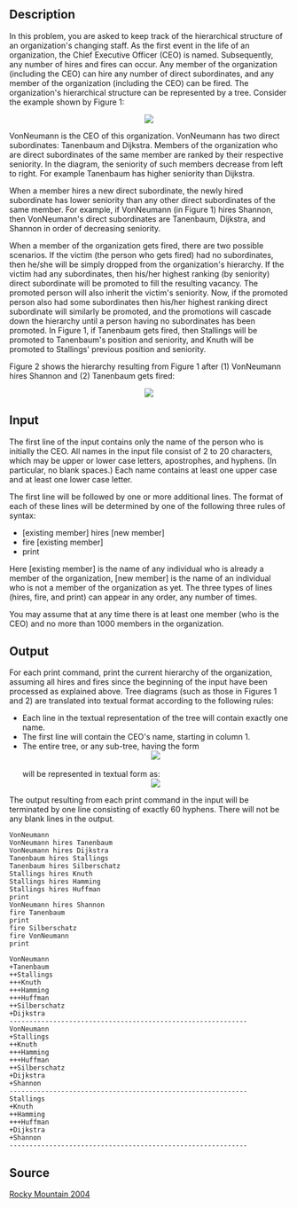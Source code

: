 <h2>Description</h2><p>In this problem, you are asked to keep track of the hierarchical structure of an organization's changing staff. As the first event in the life of an organization, the Chief Executive Officer (CEO) is named. Subsequently, any number of hires and fires can occur. Any member of the organization (including the CEO) can hire any number of direct subordinates, and any member of the organization (including the CEO) can be fired. The organization's hierarchical structure can be represented by a tree. Consider the example shown by Figure 1: 
</p><center><img src="images/2003_1.jpg"></center><p>
</p>VonNeumann is the CEO of this organization. VonNeumann has two direct subordinates: Tanenbaum and Dijkstra. Members of the organization who are direct subordinates of the same member are ranked by their respective seniority. In the diagram, the seniority of such members decrease from left to right. For example Tanenbaum has higher seniority than Dijkstra. 

When a member hires a new direct subordinate, the newly hired subordinate has lower seniority than any other direct subordinates of the same member. For example, if VonNeumann (in Figure 1) hires Shannon, then VonNeumann's direct subordinates are Tanenbaum, Dijkstra, and Shannon in order of decreasing seniority. 

When a member of the organization gets fired, there are two possible scenarios. If the victim (the person who gets fired) had no subordinates, then he/she will be simply dropped from the organization's hierarchy. If the victim had any subordinates, then his/her highest ranking (by seniority) direct subordinate will be promoted to fill the resulting vacancy. The promoted person will also inherit the victim's seniority. Now, if the promoted person also had some subordinates then his/her highest ranking direct subordinate will similarly be promoted, and the promotions will cascade down the hierarchy until a person having no subordinates has been promoted. In Figure 1, if Tanenbaum gets fired, then Stallings will be promoted to Tanenbaum's position and seniority, and Knuth will be promoted to Stallings' previous position and seniority. 

Figure 2 shows the hierarchy resulting from Figure 1 after (1) VonNeumann hires Shannon and (2) Tanenbaum gets fired: 
<center><img src="images/2003_2.jpg"></center><h2>Input</h2><p>The first line of the input contains only the name of the person who is initially the CEO. All names in the input file consist of 2 to 20 characters, which may be upper or lower case letters, apostrophes, and hyphens. (In particular, no blank spaces.) Each name contains at least one upper case and at least one lower case letter. 
</p>

The first line will be followed by one or more additional lines. The format of each of these lines will be determined by one of the following three rules of syntax: 
<ul><li>[existing member] hires [new member] 
<br></li><li>fire [existing member] 
<br></li><li>print </li></ul><p>
</p>Here [existing member] is the name of any individual who is already a member of the organization, [new member] is the name of an individual who is not a member of the organization as yet. The three types of lines (hires, fire, and print) can appear in any order, any number of times. 

You may assume that at any time there is at least one member (who is the CEO) and no more than 1000 members in the organization. 
<h2>Output</h2><p>For each print command, print the current hierarchy of the organization, assuming all hires and fires since the beginning of the input have been processed as explained above. Tree diagrams (such as those in Figures 1 and 2) are translated into textual format according to the following rules: 
</p><ul><li>Each line in the textual representation of the tree will contain exactly one name. 
<br></li><li>The first line will contain the CEO's name, starting in column 1. 
<br></li><li>The entire tree, or any sub-tree, having the form
<br><center><img src="images/2003_3.jpg"></center>
<br>will be represented in textual form as:
<br><center><img src="images/2003_4.jpg"></center></li></ul><p>
</p>The output resulting from each print command in the input will be terminated by one line consisting of exactly 60 hyphens. There will not be any blank lines in the output. <pre><code class="language-input1">VonNeumann
VonNeumann hires Tanenbaum
VonNeumann hires Dijkstra
Tanenbaum hires Stallings
Tanenbaum hires Silberschatz
Stallings hires Knuth
Stallings hires Hamming
Stallings hires Huffman
print
VonNeumann hires Shannon
fire Tanenbaum
print
fire Silberschatz
fire VonNeumann
print
</code></pre><pre><code class="language-output1">VonNeumann
+Tanenbaum
++Stallings
+++Knuth
+++Hamming
+++Huffman
++Silberschatz
+Dijkstra
------------------------------------------------------------
VonNeumann
+Stallings
++Knuth
+++Hamming
+++Huffman
++Silberschatz
+Dijkstra
+Shannon
------------------------------------------------------------
Stallings
+Knuth
++Hamming
+++Huffman
+Dijkstra
+Shannon
------------------------------------------------------------</code></pre><h2>Source</h2><a href="searchproblem?field=source&amp;key=Rocky+Mountain+2004">Rocky Mountain 2004</a>
